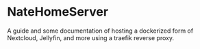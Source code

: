 # NateHomeServer
A guide and some documentation of hosting a dockerized form of Nextcloud, Jellyfin, and more using a traefik reverse proxy.
